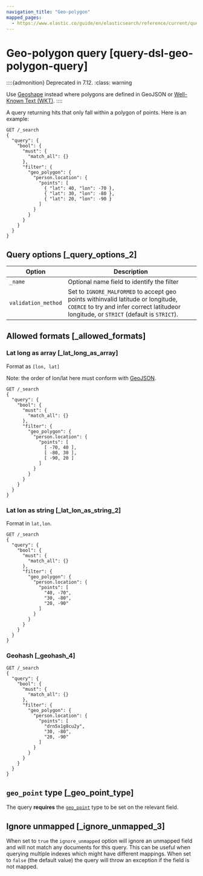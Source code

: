 ```yaml
---
navigation_title: "Geo-polygon"
mapped_pages:
  - https://www.elastic.co/guide/en/elasticsearch/reference/current/query-dsl-geo-polygon-query.html
---
```


# Geo-polygon query [query-dsl-geo-polygon-query]


::::{admonition} Deprecated in 7.12.
:class: warning

Use [Geoshape](/reference/query-languages/query-dsl-geo-shape-query.md) instead where polygons are defined in GeoJSON or [Well-Known Text (WKT)](http://docs.opengeospatial.org/is/18-010r7/18-010r7.html).
::::


A query returning hits that only fall within a polygon of points. Here is an example:

```console
GET /_search
{
  "query": {
    "bool": {
      "must": {
        "match_all": {}
      },
      "filter": {
        "geo_polygon": {
          "person.location": {
            "points": [
              { "lat": 40, "lon": -70 },
              { "lat": 30, "lon": -80 },
              { "lat": 20, "lon": -90 }
            ]
          }
        }
      }
    }
  }
}
```


## Query options [_query_options_2]

| Option | Description |
| --- | --- |
| `_name` | Optional name field to identify the filter |
| `validation_method` | Set to `IGNORE_MALFORMED` to accept geo points withinvalid latitude or longitude, `COERCE` to try and infer correct latitudeor longitude, or `STRICT` (default is `STRICT`). |


## Allowed formats [_allowed_formats]


### Lat long as array [_lat_long_as_array]

Format as `[lon, lat]`

Note: the order of lon/lat here must conform with [GeoJSON](http://geojson.org/).

```console
GET /_search
{
  "query": {
    "bool": {
      "must": {
        "match_all": {}
      },
      "filter": {
        "geo_polygon": {
          "person.location": {
            "points": [
              [ -70, 40 ],
              [ -80, 30 ],
              [ -90, 20 ]
            ]
          }
        }
      }
    }
  }
}
```


### Lat lon as string [_lat_lon_as_string_2]

Format in `lat,lon`.

```console
GET /_search
{
  "query": {
    "bool": {
      "must": {
        "match_all": {}
      },
      "filter": {
        "geo_polygon": {
          "person.location": {
            "points": [
              "40, -70",
              "30, -80",
              "20, -90"
            ]
          }
        }
      }
    }
  }
}
```


### Geohash [_geohash_4]

```console
GET /_search
{
  "query": {
    "bool": {
      "must": {
        "match_all": {}
      },
      "filter": {
        "geo_polygon": {
          "person.location": {
            "points": [
              "drn5x1g8cu2y",
              "30, -80",
              "20, -90"
            ]
          }
        }
      }
    }
  }
}
```


## `geo_point` type [_geo_point_type]

The query **requires** the [`geo_point`](/reference/elasticsearch/mapping-reference/geo-point.md) type to be set on the relevant field.


## Ignore unmapped [_ignore_unmapped_3]

When set to `true` the `ignore_unmapped` option will ignore an unmapped field and will not match any documents for this query. This can be useful when querying multiple indexes which might have different mappings. When set to `false` (the default value) the query will throw an exception if the field is not mapped.

